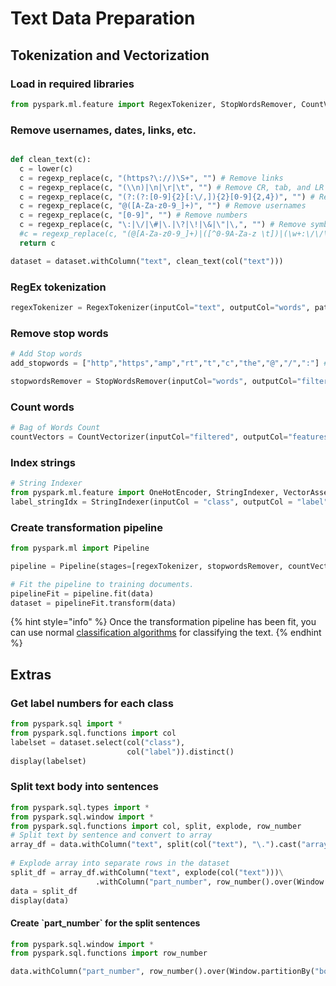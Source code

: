 # Text Data Preparation

## Tokenization and Vectorization

### Load in required libraries

```python
from pyspark.ml.feature import RegexTokenizer, StopWordsRemover, CountVectorizer
```

### Remove usernames, dates, links, etc.

```python

def clean_text(c):
  c = lower(c)
  c = regexp_replace(c, "(https?\://)\S+", "") # Remove links
  c = regexp_replace(c, "(\\n)|\n|\r|\t", "") # Remove CR, tab, and LR
  c = regexp_replace(c, "(?:(?:[0-9]{2}[:\/,]){2}[0-9]{2,4})", "") # Remove dates
  c = regexp_replace(c, "@([A-Za-z0-9_]+)", "") # Remove usernames
  c = regexp_replace(c, "[0-9]", "") # Remove numbers
  c = regexp_replace(c, "\:|\/|\#|\.|\?|\!|\&|\"|\,", "") # Remove symbols
  #c = regexp_replace(c, "(@[A-Za-z0-9_]+)|([^0-9A-Za-z \t])|(\w+:\/\/\S+)", "")
  return c

dataset = dataset.withColumn("text", clean_text(col("text")))
```

### RegEx tokenization

```python
regexTokenizer = RegexTokenizer(inputCol="text", outputCol="words", pattern="\\W")
```

### Remove stop words

```python
# Add Stop words
add_stopwords = ["http","https","amp","rt","t","c","the","@","/",":"] # standard web stop words

stopwordsRemover = StopWordsRemover(inputCol="words", outputCol="filtered").setStopWords(add_stopwords)
```

### Count words

```python
# Bag of Words Count
countVectors = CountVectorizer(inputCol="filtered", outputCol="features", vocabSize=10000, minDF=5)
```

### Index strings

```python
# String Indexer
from pyspark.ml.feature import OneHotEncoder, StringIndexer, VectorAssembler
label_stringIdx = StringIndexer(inputCol = "class", outputCol = "label")
```

### Create transformation pipeline

```python
from pyspark.ml import Pipeline

pipeline = Pipeline(stages=[regexTokenizer, stopwordsRemover, countVectors, label_stringIdx])

# Fit the pipeline to training documents.
pipelineFit = pipeline.fit(data)
dataset = pipelineFit.transform(data)
```

{% hint style="info" %}
Once the transformation pipeline has been fit, you can use normal [classification algorithms](../machine-learning/classification/) for classifying the text.
{% endhint %}

## Extras

### Get label numbers for each class

```python
from pyspark.sql import *
from pyspark.sql.functions import col
labelset = dataset.select(col("class"),
                          col("label")).distinct()
display(labelset)
```

### Split text body into sentences

```python
from pyspark.sql.types import *
from pyspark.sql.window import *
from pyspark.sql.functions import col, split, explode, row_number
# Split text by sentence and convert to array
array_df = data.withColumn("text", split(col("text"), "\.").cast("array<string>"))
  
# Explode array into separate rows in the dataset
split_df = array_df.withColumn("text", explode(col("text")))\
                   .withColumn("part_number", row_number().over(Window.partitionBy("internet_message_id").orderBy("id")))
data = split_df
display(data)
```

#### Create \`part\_number\` for the split sentences

```python
from pyspark.sql.window import *
from pyspark.sql.functions import row_number

data.withColumn("part_number", row_number().over(Window.partitionBy("body_id").orderBy("id"))).show()
```

